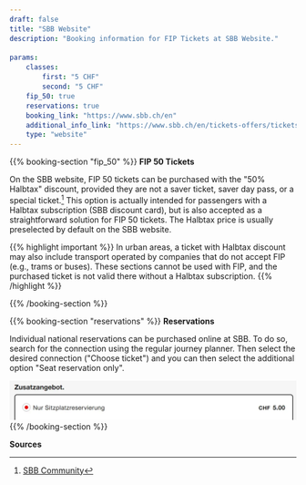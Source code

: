```yaml
---
draft: false
title: "SBB Website"
description: "Booking information for FIP Tickets at SBB Website."

params:
    classes:
        first: "5 CHF"
        second: "5 CHF"
    fip_50: true
    reservations: true
    booking_link: "https://www.sbb.ch/en"
    additional_info_link: "https://www.sbb.ch/en/tickets-offers/tickets/point-to-point-tickets-switzerland/seat-reservations.html"
    type: "website"
---
```


{{% booking-section "fip_50" %}}
**FIP 50 Tickets**

On the SBB website, FIP 50 tickets can be purchased with the "50% Halbtax" discount, provided they are not a saver ticket, saver day pass, or a special ticket.[^1] This option is actually intended for passengers with a Halbtax subscription (SBB discount card), but is also accepted as a straightforward solution for FIP 50 tickets. The Halbtax price is usually preselected by default on the SBB website.

{{% highlight important %}}
In urban areas, a ticket with Halbtax discount may also include transport operated by companies that do not accept FIP (e.g., trams or buses). These sections cannot be used with FIP, and the purchased ticket is not valid there without a Halbtax subscription.
{{% /highlight %}}

{{% /booking-section %}}

{{% booking-section "reservations" %}}
**Reservations**

Individual national reservations can be purchased online at SBB. To do so, search for the connection using the regular journey planner. Then select the desired connection ("Choose ticket") and you can then select the additional option "Seat reservation only".

![Book SBB reservation](sbb_reservation.webp)
{{% /booking-section %}}

**Sources**
[^1]: [SBB Community](https://community.sbb.ch/d/2251-kann-man-als-fip-beg%C3%BCnstigter-tickets-weiterhin-online-mittels-halbtax-kaufen)
